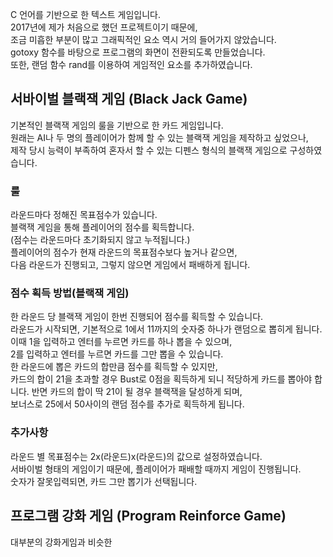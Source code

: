 C 언어를 기반으로 한 텍스트 게임입니다.   
2017년에 제가 처음으로 했던 프로젝트이기 때문에,   
조금 미흡한 부분이 많고 그래픽적인 요소 역시 거의 들어가지 않았습니다.   
gotoxy 함수를 바탕으로 프로그램의 화면이 전환되도록 만들었습니다.   
또한, 랜덤 함수 rand를 이용하여 게임적인 요소를 추가하였습니다.   
   
   
## 서바이벌 블랙잭 게임 (Black Jack Game)
기본적인 블랙잭 게임의 룰을 기반으로 한 카드 게임입니다.   
원래는 AI나 두 명의 플레이어가 함께 할 수 있는 블랙잭 게임을 제작하고 싶었으나,   
제작 당시 능력이 부족하여 혼자서 할 수 있는 디펜스 형식의 블랙잭 게임으로 구성하였습니다.
### 룰
라운드마다 정해진 목표점수가 있습니다.   
블랙잭 게임을 통해 플레이어의 점수를 획득합니다.   
(점수는 라운드마다 초기화되지 않고 누적됩니다.)   
플레이어의 점수가 현재 라운드의 목표점수보다 높거나 같으면,   
다음 라운드가 진행되고, 그렇지 않으면 게임에서 패배하게 됩니다.   
### 점수 획득 방법(블랙잭 게임)
한 라운드 당 블랙잭 게임이 한번 진행되어 점수를 획득할 수 있습니다.   
라운드가 시작되면, 기본적으로 1에서 11까지의 숫자중 하나가 랜덤으로 뽑히게 됩니다.  
이때 1을 입력하고 엔터를 누르면 카드를 하나 뽑을 수 있으며,   
2를 입력하고 엔터를 누르면 카드를 그만 뽑을 수 있습니다.   
한 라운드에 뽑은 카드의 합만큼 점수를 획득할 수 있지만,   
카드의 합이 21을 초과할 경우 Bust로 0점을 획득하게 되니 적당하게 카드를 뽑아야 합니다.
반면 카드의 합이 딱 21이 될 경우 블랙잭을 달성하게 되며,   
보너스로 25에서 50사이의 랜덤 점수를 추가로 획득하게 됩니다.   
### 추가사항
라운드 별 목표점수는 2x(라운드)x(라운드)의 값으로 설정하였습니다.   
서바이벌 형태의 게임이기 때문에, 플레이어가 패배할 때까지 게임이 진행됩니다.   
숫자가 잘못입력되면, 카드 그만 뽑기가 선택됩니다.   


## 프로그램 강화 게임 (Program Reinforce Game)
대부분의 강화게임과 비슷한 
